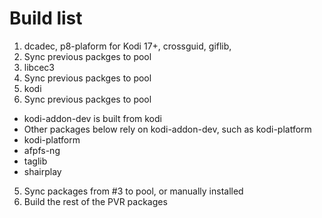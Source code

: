 # Build list
1. dcadec, p8-plaform for Kodi 17+, crossguid, giflib, 
2. Sync previous packges to pool
2. libcec3
2. Sync previous packges to pool
3. kodi
4. Sync previous packges to pool
 * kodi-addon-dev is built from kodi
 * Other packages below rely on kodi-addon-dev, such as kodi-platform
  * kodi-platform
  * afpfs-ng
  * taglib
  * shairplay
5. Sync packages from #3 to pool, or manually installed
6. Build the rest of the PVR packages
